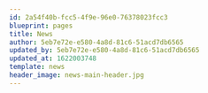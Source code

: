 ```yaml
---
id: 2a54f40b-fcc5-4f9e-96e0-76378023fcc3
blueprint: pages
title: News
author: 5eb7e72e-e580-4a8d-81c6-51acd7db6565
updated_by: 5eb7e72e-e580-4a8d-81c6-51acd7db6565
updated_at: 1622003748
template: news
header_image: news-main-header.jpg
---
```

